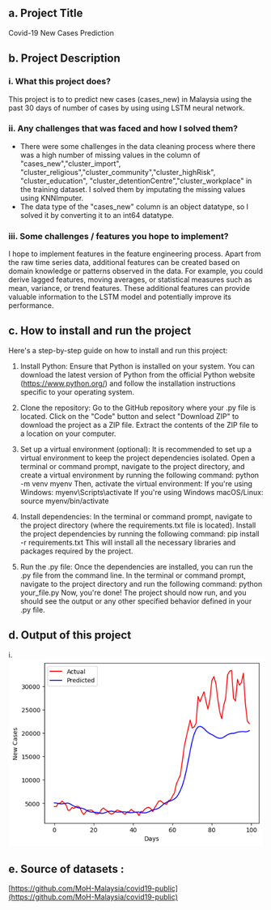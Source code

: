 ## a.	Project Title
Covid-19 New Cases Prediction
## b.	Project Description
### i.	What this project does?
This project is to to predict new cases (cases_new) in Malaysia using the past 30 days of number of cases by using using LSTM neural network.
### ii.	Any challenges that was faced and how I solved them?
- There were some challenges in the data cleaning process where there was a high number of missing values in the column of "cases_new","cluster_import", "cluster_religious","cluster_community","cluster_highRisk", "cluster_education", "cluster_detentionCentre","cluster_workplace" in the training dataset. I solved them by imputating the missing values using KNNImputer. 
- The data type of the "cases_new" column is an object datatype, so I solved it by converting it to an int64 datatype. 
### iii.	Some challenges / features you hope to implement?
I hope to implement features in the feature engineering process. Apart from the raw time series data, additional features can be created based on domain knowledge or patterns observed in the data. For example, you could derive lagged features, moving averages, or statistical measures such as mean, variance, or trend features. These additional features can provide valuable information to the LSTM model and potentially improve its performance.
## c.	How to install and run the project 
Here's a step-by-step guide on how to install and run this project:

1. Install Python: Ensure that Python is installed on your system. You can download the latest version of Python from the official Python website (https://www.python.org/) and follow the installation instructions specific to your operating system.

2. Clone the repository: Go to the GitHub repository where your .py file is located. Click on the "Code" button and select "Download ZIP" to download the project as a ZIP file. Extract the contents of the ZIP file to a location on your computer.

3. Set up a virtual environment (optional): It is recommended to set up a virtual environment to keep the project dependencies isolated. Open a terminal or command prompt, navigate to the project directory, and create a virtual environment by running the following command: python -m venv myenv
Then, activate the virtual environment:
If you're using Windows: myenv\Scripts\activate
If you're using Windows macOS/Linux: source myenv/bin/activate

4. Install dependencies: In the terminal or command prompt, navigate to the project directory (where the requirements.txt file is located). Install the project dependencies by running the following command: pip install -r requirements.txt
This will install all the necessary libraries and packages required by the project.

5. Run the .py file: Once the dependencies are installed, you can run the .py file from the command line. In the terminal or command prompt, navigate to the project directory and run the following command: python your_file.py
Now, you're done! The project should now run, and you should see the output or any other specified behavior defined in your .py file.

## d.	Output of this project
i. ![Alt Text](https://raw.githubusercontent.com/najat321/yp_ai_03_covid19_lstm/main/Matplotlib%20graph%20actual%20case%20vs%20predicted%20case.png?token=GHSAT0AAAAAACDTAPC3CUQPYRTSXM66KVJSZEAJU2Q)
## e.	Source of datasets : 
[https://github.com/MoH-Malaysia/covid19-public](https://github.com/MoH-Malaysia/covid19-public)


